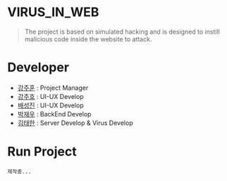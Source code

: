# VIRUS_IN_WEB
> The project is based on simulated hacking and is designed to instill malicious code inside the website to attack.
# Developer
- [강주훈](https://github.com/rkdwngns) : Project Manager
- [강주호](https://github.com/wngh1212) : UI-UX Develop
- [배성진](https://github.com/Seongjin01) : UI-UX Develop
- [박재우](https://github.com/2005payne) : BackEnd Develop
- [김태한](https://github.com/Gaeduck-0908) : Server Develop & Virus Develop
# Run Project
```
제작중...
```
